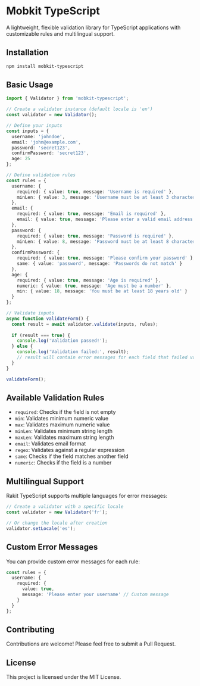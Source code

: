 # Mobkit TypeScript

A lightweight, flexible validation library for TypeScript applications with customizable rules and multilingual support.

## Installation

```bash
npm install mobkit-typescript
```

## Basic Usage

```typescript
import { Validator } from 'mobkit-typescript';

// Create a validator instance (default locale is 'en')
const validator = new Validator();

// Define your inputs
const inputs = {
  username: 'johndoe',
  email: 'john@example.com',
  password: 'secret123',
  confirmPassword: 'secret123',
  age: 25
};

// Define validation rules
const rules = {
  username: {
    required: { value: true, message: 'Username is required' },
    minLen: { value: 3, message: 'Username must be at least 3 characters' }
  },
  email: {
    required: { value: true, message: 'Email is required' },
    email: { value: true, message: 'Please enter a valid email address' }
  },
  password: {
    required: { value: true, message: 'Password is required' },
    minLen: { value: 8, message: 'Password must be at least 8 characters' }
  },
  confirmPassword: {
    required: { value: true, message: 'Please confirm your password' },
    same: { value: 'password', message: 'Passwords do not match' }
  },
  age: {
    required: { value: true, message: 'Age is required' },
    numeric: { value: true, message: 'Age must be a number' },
    min: { value: 18, message: 'You must be at least 18 years old' }
  }
};

// Validate inputs
async function validateForm() {
  const result = await validator.validate(inputs, rules);
  
  if (result === true) {
    console.log('Validation passed!');
  } else {
    console.log('Validation failed:', result);
    // result will contain error messages for each field that failed validation
  }
}

validateForm();
```

## Available Validation Rules

- `required`: Checks if the field is not empty
- `min`: Validates minimum numeric value
- `max`: Validates maximum numeric value
- `minLen`: Validates minimum string length
- `maxLen`: Validates maximum string length
- `email`: Validates email format
- `regex`: Validates against a regular expression
- `same`: Checks if the field matches another field
- `numeric`: Checks if the field is a number

## Multilingual Support

Rakit TypeScript supports multiple languages for error messages:

```typescript
// Create a validator with a specific locale
const validator = new Validator('fr');

// Or change the locale after creation
validator.setLocale('es');
```

## Custom Error Messages

You can provide custom error messages for each rule:

```typescript
const rules = {
  username: {
    required: { 
      value: true, 
      message: 'Please enter your username' // Custom message
    }
  }
};
```

## Contributing

Contributions are welcome! Please feel free to submit a Pull Request.

## License

This project is licensed under the MIT License.
